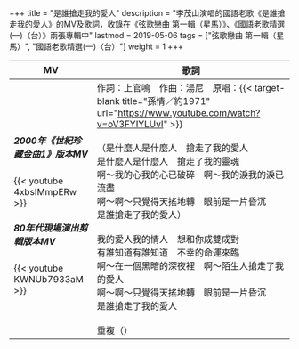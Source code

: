 +++
title = "是誰搶走我的愛人"
description = "李茂山演唱的國語老歌《是誰搶走我的愛人》的MV及歌詞，收錄在《弦歌戀曲 第一輯（星馬）》、《國語老歌精選(一)（台）》兩張專輯中"
lastmod = 2019-05-06
tags = ["弦歌戀曲 第一輯（星馬）", "國語老歌精選(一)（台）"]
weight = 1
+++

MV  | 歌詞  
--------------|-------
<h5>2000年《世紀珍藏金曲1》版本MV</h5>{{< youtube 4xbsIMmpERw >}}<br/><h5>80年代現場演出剪輯版本MV</h5>{{< youtube KWNUb7933aM >}}|作詞：上官鳴　作曲：湯尼　原唱：{{< target-blank title="孫情／約1971" url="https://www.youtube.com/watch?v=oV3FYIYLUvI" >}}<br/><br/>（是什麼人是什麼人　搶走了我的愛人<br/>是什麼人是什麼人　搶走了我的靈魂<br/>啊～我的心我的心已破碎　啊～我的淚我的淚已流盡<br/>啊～啊～只覺得天搖地轉　眼前是一片昏沉<br/>是誰搶走了我的愛人）<br/><br/>我的愛人我的情人　想和你成雙成對<br/>有誰知道有誰知道　不幸的命運來臨<br/>啊～在一個黑暗的深夜裡　啊～陌生人搶走了我的愛人<br/>啊～啊～只覺得天搖地轉　眼前是一片昏沉<br/>是誰搶走了我的愛人<br/><br/>重複（）


